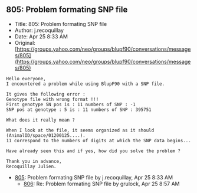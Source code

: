 ## 805: Problem formating SNP file

- Title: 805: Problem formating SNP file
- Author: j.recoquillay
- Date: Apr 25 8:33 AM
- Original: [https://groups.yahoo.com/neo/groups/blupf90/conversations/messages/805](https://groups.yahoo.com/neo/groups/blupf90/conversations/messages/805)

```
Hello everyone,
I encountered a problem while using BlupF90 with a SNP file.

It gives the following error :
Genotype file with wrong format !!!
First genotype SN pos is : 11 numbers of SNP : -1
SNP pos at genotype : 5 is : 11 numbers of SNP : 395751

What does it really mean ?

When I look at the file, it seems organized as it should (AnimalID/space/01200125....).
11 correspond to the numbers of digits at which the SNP data begins...

Have already seen this and if yes, how did you solve the problem ?

Thank you in advance,
Recoquillay Julien.
```

- [805](0805.md): Problem formating SNP file by j.recoquillay, Apr 25 8:33 AM
    - [806](0806.md): Re: Problem formating SNP file by grulock, Apr 25 8:57 AM
